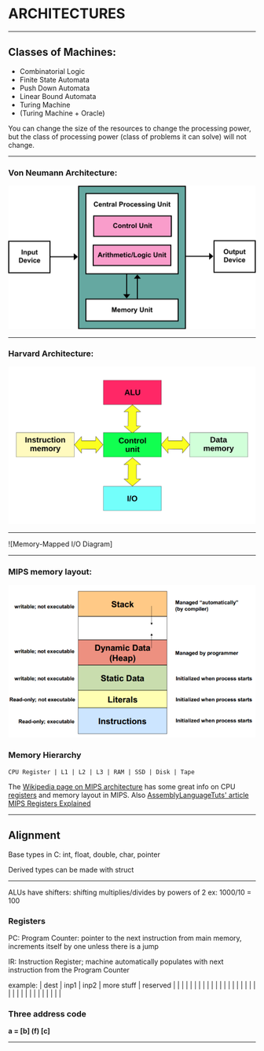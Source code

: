# ARCHITECTURES


--------------------------------------
## Classes of Machines:
  * Combinatorial Logic
  * Finite State Automata
  * Push Down Automata
  * Linear Bound Automata
  * Turing Machine
  * (Turing Machine + Oracle)

You can change the size of the resources to change the processing power, but
the class of processing power (class of problems it can solve) will not change.

--------------------------------------

### Von Neumann Architecture:
![Von Neumann Architecture Diagram](Von_Neumann_Architecture.svg)

---

### Harvard Architecture:
![Harvard Architecture Diagram](Harvard%20computer%20architecture.svg)

---

![Memory-Mapped I/O Diagram]

---

### MIPS memory layout:
![MIPS Program Layout](memory_diagram.png)


### Memory Hierarchy

    CPU Register | L1 | L2 | L3 | RAM | SSD | Disk | Tape


The
[Wikipedia page on MIPS architecture](https://en.wikipedia.org/wiki/MIPS_architecture#MIPS_I)
has some great info on CPU
[registers](https://en.wikipedia.org/wiki/Processor_register)
and memory layout in MIPS.
Also
[AssemblyLanguageTuts' article MIPS Registers Explained](https://www.assemblylanguagetuts.com/mips-registers-table/)


--------


## Alignment

Base types in C:
int, float, double, char, pointer

Derived types can be made with struct

----

ALUs have shifters: shifting multiplies/divides by powers of 2
ex: 1000/10 = 100

### Registers

PC: Program Counter: pointer to the next instruction from main 
memory, increments itself by one unless there is a jump

IR: Instruction Register; machine automatically populates with 
next instruction from the Program Counter

example:
        | dest  | inp1  | inp2  |       more stuff      |  reserved   |
        | | | | | | | | | | | | | | | | | | | | | | | | | | | | | | | | 


### Three address code

<b>    a = [b] (f) [c]    </b>

----


